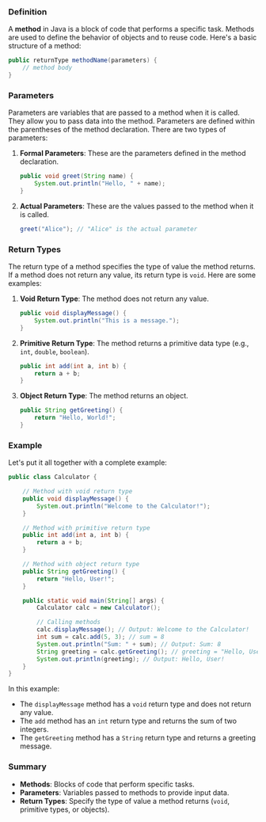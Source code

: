 ### Definition

A **method** in Java is a block of code that performs a specific task. Methods are used to define the behavior of objects and to reuse code. Here's a basic structure of a method:

```java
public returnType methodName(parameters) {
    // method body
}
```

### Parameters

Parameters are variables that are passed to a method when it is called. They allow you to pass data into the method. Parameters are defined within the parentheses of the method declaration. There are two types of parameters:

1. **Formal Parameters**: These are the parameters defined in the method declaration.
    ```java
    public void greet(String name) {
        System.out.println("Hello, " + name);
    }
    ```

2. **Actual Parameters**: These are the values passed to the method when it is called.
    ```java
    greet("Alice"); // "Alice" is the actual parameter
    ```

### Return Types

The return type of a method specifies the type of value the method returns. If a method does not return any value, its return type is `void`. Here are some examples:

1. **Void Return Type**: The method does not return any value.
    ```java
    public void displayMessage() {
        System.out.println("This is a message.");
    }
    ```

2. **Primitive Return Type**: The method returns a primitive data type (e.g., `int`, `double`, `boolean`).
    ```java
    public int add(int a, int b) {
        return a + b;
    }
    ```

3. **Object Return Type**: The method returns an object.
    ```java
    public String getGreeting() {
        return "Hello, World!";
    }
    ```

### Example

Let's put it all together with a complete example:

```java
public class Calculator {

    // Method with void return type
    public void displayMessage() {
        System.out.println("Welcome to the Calculator!");
    }

    // Method with primitive return type
    public int add(int a, int b) {
        return a + b;
    }

    // Method with object return type
    public String getGreeting() {
        return "Hello, User!";
    }

    public static void main(String[] args) {
        Calculator calc = new Calculator();

        // Calling methods
        calc.displayMessage(); // Output: Welcome to the Calculator!
        int sum = calc.add(5, 3); // sum = 8
        System.out.println("Sum: " + sum); // Output: Sum: 8
        String greeting = calc.getGreeting(); // greeting = "Hello, User!"
        System.out.println(greeting); // Output: Hello, User!
    }
}
```

In this example:
- The `displayMessage` method has a `void` return type and does not return any value.
- The `add` method has an `int` return type and returns the sum of two integers.
- The `getGreeting` method has a `String` return type and returns a greeting message.

### Summary

- **Methods**: Blocks of code that perform specific tasks.
- **Parameters**: Variables passed to methods to provide input data.
- **Return Types**: Specify the type of value a method returns (`void`, primitive types, or objects).
